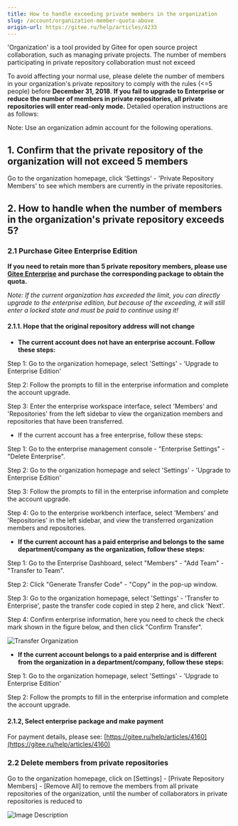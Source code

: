 ```yaml
---
title: How to handle exceeding private members in the organization
slug: /account/organization-member-quota-above
origin-url: https://gitee.ru/help/articles/4233
---
```


'Organization' is a tool provided by Gitee for open source project collaboration, such as managing private projects. The number of members participating in private repository collaboration must not exceed

To avoid affecting your normal use, please delete the number of members in your organization's private repository to comply with the rules (<=5 people) before **December 31, 2018**. **If you fail to upgrade to Enterprise or reduce the number of members in private repositories, all private repositories will enter read-only mode.** Detailed operation instructions are as follows:

Note: Use an organization admin account for the following operations.

## 1. Confirm that the private repository of the organization will not exceed 5 members

Go to the organization homepage, click 'Settings' - 'Private Repository Members' to see which members are currently in the private repositories.

## 2. How to handle when the number of members in the organization's private repository exceeds 5?

### 2.1 Purchase Gitee Enterprise Edition

**If you need to retain more than 5 private repository members, please use [Gitee Enterprise](https://gitee.ru/enterprises/?from=group-collaborators) and purchase the corresponding package to obtain the quota.**

_Note: If the current organization has exceeded the limit, you can directly upgrade to the enterprise edition, but because of the exceeding, it will still enter a locked state and must be paid to continue using it!_

#### 2.1.1. Hope that the original repository address will not change

- **The current account does not have an enterprise account. Follow these steps:**

Step 1: Go to the organization homepage, select 'Settings' - 'Upgrade to Enterprise Edition'

Step 2: Follow the prompts to fill in the enterprise information and complete the account upgrade.

Step 3: Enter the enterprise workspace interface, select 'Members' and 'Repositories' from the left sidebar to view the organization members and repositories that have been transferred.

- If the current account has a free enterprise, follow these steps:

Step 1: Go to the enterprise management console - "Enterprise Settings" - "Delete Enterprise".

Step 2: Go to the organization homepage and select 'Settings' - 'Upgrade to Enterprise Edition'

Step 3: Follow the prompts to fill in the enterprise information and complete the account upgrade.

Step 4: Go to the enterprise workbench interface, select 'Members' and 'Repositories' in the left sidebar, and view the transferred organization members and repositories.

- **If the current account has a paid enterprise and belongs to the same department/company as the organization, follow these steps:**

Step 1: Go to the Enterprise Dashboard, select "Members" - "Add Team" - "Transfer to Team".

Step 2: Click "Generate Transfer Code" - "Copy" in the pop-up window.

Step 3: Go to the organization homepage, select 'Settings' - 'Transfer to Enterprise', paste the transfer code copied in step 2 here, and click 'Next'.

Step 4: Confirm enterprise information, here you need to check the check mark shown in the figure below, and then click "Confirm Transfer".

![Transfer Organization](https://images.gitee.ru/uploads/images/2018/1212/111527_f917f741_669935.png "1.png")

- **If the current account belongs to a paid enterprise and is different from the organization in a department/company, follow these steps:**

Step 1: Go to the organization homepage, select 'Settings' - 'Upgrade to Enterprise Edition'

Step 2: Follow the prompts to fill in the enterprise information and complete the account upgrade.

#### 2.1.2, Select enterprise package and make payment

For payment details, please see: [https://gitee.ru/help/articles/4160](https://gitee.ru/help/articles/4160)

### 2.2 Delete members from private repositories

Go to the organization homepage, click on [Settings] - [Private Repository Members] - [Remove All] to remove the members from all private repositories of the organization, until the number of collaborators in private repositories is reduced to

![Image Description](https://images.gitee.ru/uploads/images/2019/0103/193737_61ef3bd2_669935.png )